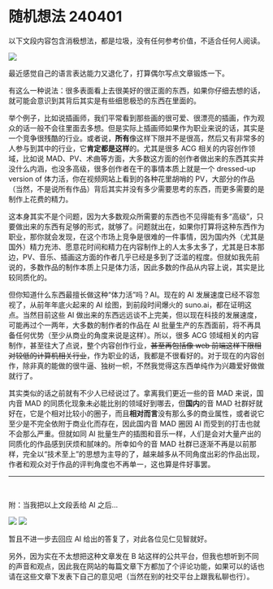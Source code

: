 # 随机想法 240401

<notice>以下文段内容包含消极想法，都是垃圾，没有任何参考价值，不适合任何人阅读。</notice>

![](https://img.wzq02.top/upl/b0780a981efe06694866c5a5913a3a49.png)

最近感觉自己的语言表达能力又退化了，打算偶尔写点文章锻炼一下。

有这么一种说法：很多表面看上去很美好的很正面的东西，如果你仔细去想的话，就可能会意识到其背后其实是有些细思极恐的东西在里面的。

举个例子，比如说插画师，我们平常看到那些画的很可爱、很漂亮的插画，作为观众的话一般不会往里面去多想。但是实际上插画师如果作为职业来说的话，其实是一个竞争很残酷的行业。或者说，**所有**像这样下限并不是很高，然后又有非常多的人参与到其中的行业，它**肯定都是这样**的。尤其是很多 ACG 相关的内容创作领域，比如说 MAD、PV、术曲等方面，大多数这方面的创作者做出来的东西其实并没什么内涵，也没多高级，很多创作者在干的事情本质上就是一个 dressed-up version of 体力活，你在视频网站上看到的各种花里胡哨的 PV，大部分的作品（当然，不是说所有作品）背后其实并没有多少需要思考的东西，而更多需要的是制作上花费的精力。

这本身其实不是个问题，因为大多数观众所需要的东西也不见得能有多“高级”，只要做出来的东西有足够的形式，就够了。问题就出在，如果你打算将这种东西作为职业，那你就会发现，在这个市场上竞争是很难的一件事情，因为国内外（尤其是国外）精力充沛、愿意花时间和精力在内容制作上的人太多太多了，尤其是日本那边，PV、音乐、插画这方面的作者几乎已经是多到了泛滥的程度。但就如我先前说的，多数作品的制作本质上只是体力活，因此多数的作品从内容上说，其实是比较同质化的。

但你知道什么东西最擅长做这种“体力活”吗？AI。现在的 AI 发展速度已经不容忽视了，从前年年底火起来的 AI 绘图，到前段时间爆火的 suno.ai，都在证明这点。当然目前这些 AI 做出来的东西远远谈不上完美，但以现在科技的发展速度，可能再过个一两年，大多数的制作者的作品在 AI 批量生产的东西面前，将不再具备任何优势（至少从商业的角度来说是这样）。所以，很多 ACG 领域相关的内容制作，甚至往大了点说，整个内容创作行业，~~甚至再包括像 web 前端这样下限相对较低的计算机相关行业~~，作为职业的话，我都是不很看好的。对于现在的内容创作，除非真的能做的很牛逼、独树一帜，不然我觉得这东西单纯作为兴趣爱好做做就行了。

其实类似的话之前就有不少人已经说过了。拿离我们更近一些的音 MAD 来说，国内音 MAD 的同质化现象未必能比别的领域好到哪去，但**国内**的音 MAD 社群好就好在，它是个相对比较小的圈子，而且**相对而言**没有那么多的商业属性，或者说它至少是不完全依附于商业化而存在，因此国内音 MAD 圈因 AI 而受到的打击也就不会那么严重。但就如同 AI 批量生产的插图和音乐一样，人们是会对大量产出的同质化的作品感到厌烦和腻味的。所幸如今的音 MAD 社群已逐渐不再是以前那样，完全以“技术至上”的思想为主导的了，越来越多从不同角度出彩的作品出现，作者和观众对于作品的评判角度也不再单一，这也算是件好事罢。

---
<br>

附：当我把以上文段丢给 AI 之后...

![](https://img.wzq02.top/upl/d0a880ef5582d18610755a241e013052.png)
![](https://img.wzq02.top/upl/4480241040740b75b744bf965d468faa.png)

暂且不进一步去回应 AI 给出的答复了，对此各位见仁见智就好。

另外，因为实在不太想把这种文章发在 B 站这样的公共平台，但我也想听到不同的声音和观点，因此我在网站的每篇文章下方都加了个评论功能，如果可以的话也请在这些文章下发表下自己的意见吧（当然在别的社交平台上跟我私聊也行）。
